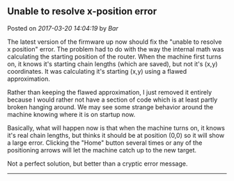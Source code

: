## Unable to resolve x-position error
Posted on *2017-03-20 14:04:19* by *Bar*

The latest version of the firmware up now should fix the "unable to resolve x position" error. The problem had to do with the way the internal math was calculating the starting position of the router. When the machine first turns on, it knows it's starting chain lengths (which are saved), but not it's (x,y) coordinates. It was calculating it's starting (x,y) using a flawed approximation. 

Rather than keeping the flawed approximation, I just removed it entirely because I would rather not have a section of code which is at least partly broken hanging around. We may see some strange behavior around the machine knowing where it is on startup now. 

Basically, what will happen now is that when the machine turns on, it knows it's real chain lengths, but thinks it should be at position (0,0) so it will show a large error. Clicking the "Home" button several times or any of the positioning arrows will let the machine catch up to the new target.

Not a perfect solution, but better than a cryptic error message.

---

